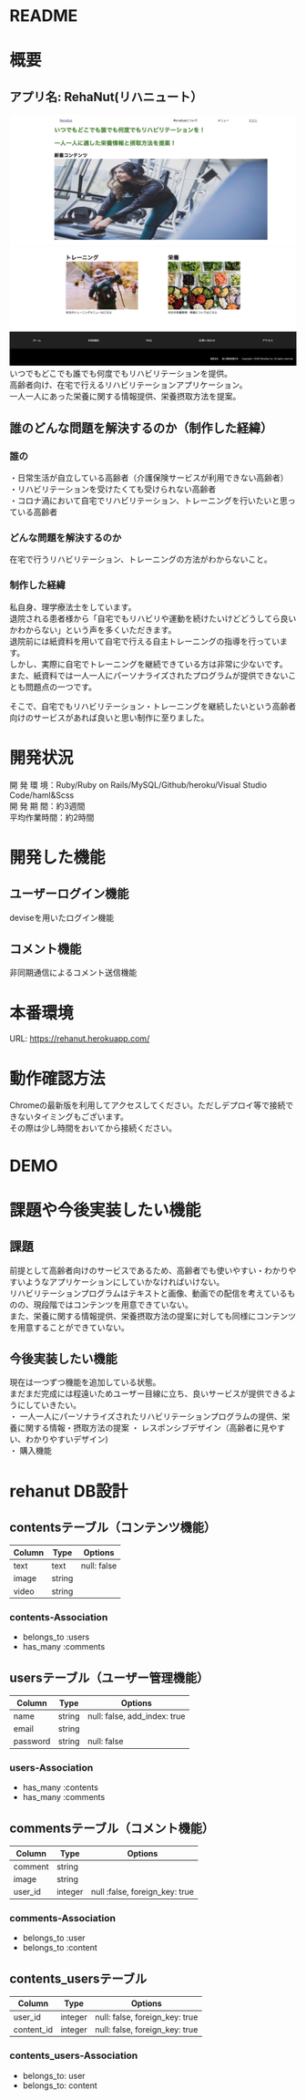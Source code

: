 # README

# 概要

## アプリ名: RehaNut(リハニュート）  
![トップページ](app/assets/images/README用の画像1.jpg)  
![トップページ2](app/assets/images/README用の画像2.jpg)
いつでもどこでも誰でも何度でもリハビリテーションを提供。  
高齢者向け、在宅で行えるリハビリテーションアプリケーション。  
一人一人にあった栄養に関する情報提供、栄養摂取方法を提案。

## 誰のどんな問題を解決するのか（制作した経緯）
### 誰の
・日常生活が自立している高齢者（介護保険サービスが利用できない高齢者）  
・リハビリテーションを受けたくても受けられない高齢者  
・コロナ渦において自宅でリハビリテーション、トレーニングを行いたいと思っている高齢者

### どんな問題を解決するのか
在宅で行うリハビリテーション、トレーニングの方法がわからないこと。  

### 制作した経緯
私自身、理学療法士をしています。  
退院される患者様から「自宅でもリハビリや運動を続けたいけどどうしてら良いかわからない」という声を多くいただきます。  
退院前には紙資料を用いて自宅で行える自主トレーニングの指導を行っています。  
しかし、実際に自宅でトレーニングを継続できている方は非常に少ないです。  
また、紙資料では一人一人にパーソナライズされたプログラムが提供できないことも問題点の一つです。

そこで、自宅でもリハビリテーション・トレーニングを継続したいという高齢者向けのサービスがあれば良いと思い制作に至りました。

# 開発状況
開 発 環 境：Ruby/Ruby on Rails/MySQL/Github/heroku/Visual Studio Code/haml&Scss  
開 発 期 間：約3週間  
平均作業時間：約2時間

# 開発した機能
## ユーザーログイン機能
deviseを用いたログイン機能

## コメント機能
非同期通信によるコメント送信機能

# 本番環境
URL: https://rehanut.herokuapp.com/

# 動作確認方法
Chromeの最新版を利用してアクセスしてください。ただしデプロイ等で接続できないタイミングもございます。  
その際は少し時間をおいてから接続ください。

# DEMO

# 課題や今後実装したい機能
## 課題
前提として高齢者向けのサービスであるため、高齢者でも使いやすい・わかりやすいようなアプリケーションにしていかなければいけない。  
リハビリテーションプログラムはテキストと画像、動画での配信を考えているものの、現段階ではコンテンツを用意できていない。  
また、栄養に関する情報提供、栄養摂取方法の提案に対しても同様にコンテンツを用意することができていない。  
## 今後実装したい機能
現在は一つずつ機能を追加している状態。  
まだまだ完成には程遠いためユーザー目線に立ち、良いサービスが提供できるようにしていきたい。  
・ 一人一人にパーソナライズされたリハビリテーションプログラムの提供、栄養に関する情報・摂取方法の提案
・ レスポンシブデザイン（高齢者に見やすい、わかりやすいデザイン)  
・ 購入機能

# rehanut DB設計

##  contentsテーブル（コンテンツ機能）
|Column|Type|Options|
|------|----|-------|
|text|text|null: false|
|image|string||
|video|string||
### contents-Association
- belongs_to :users
- has_many :comments

## usersテーブル（ユーザー管理機能）
|Column|Type|Options|
|------|----|-------|
|name|string|null: false, add_index: true|
|email|string||
|password|string|null: false|
### users-Association
- has_many :contents
- has_many :comments

## commentsテーブル（コメント機能）
|Column|Type|Options|
|------|----|-------|
|comment|string|
|image|string|
|user_id|integer|null :false, foreign_key: true|
### comments-Association
- belongs_to :user
- belongs_to :content

## contents_usersテーブル
|Column|Type|Options|
|------|----|-------|
|user_id|integer|null: false, foreign_key: true|
|content_id|integer|null: false, foreign_key: true|
### contents_users-Association
- belongs_to: user
- belongs_to: content
